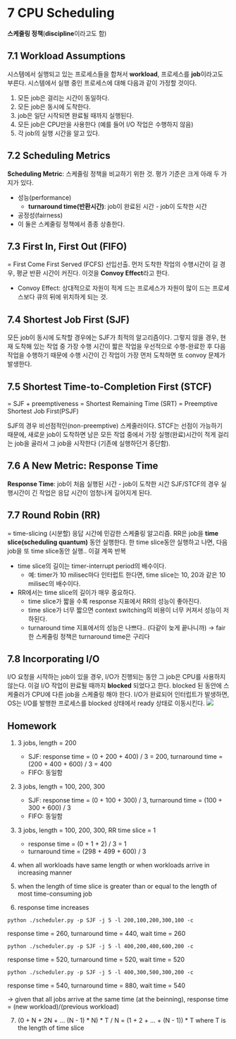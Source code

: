 # 7 CPU Scheduling

**스케줄링 정책**(**discipline**이라고도 함)


## 7.1 Workload Assumptions

시스템에서 실행되고 있는 프로세스들을 합쳐서 **workload**, 프로세스를 **job**이라고도 부른다. 시스템에서 실행 중인 프로세스에 대해 다음과 같이 가정할 것이다.
1. 모든 job은 걸리는 시간이 동일하다.
2. 모든 job은 동시에 도착한다.
3. job은 일단 시작되면 완료될 때까지 실행된다.
4. 모든 job은 CPU만을 사용한다 (예를 들어 I/O 작업은 수행하지 않음)
5. 각 job의 실행 시간을 알고 있다.

## 7.2 Scheduling Metrics

**Scheduling Metric**: 스케줄링 정책을 비교하기 위한 것. 평가 기준은 크게 아래 두 가지가 있다. 
- 성능(performance)
    - **turnaround time(반환시간)**: job이 완료된 시간 - job이 도착한 시간
- 공정성(fairness)
- 이 둘은 스케줄링 정책에서 종종 상충한다.

## 7.3 First In, First Out (FIFO)

= First Come First Served (FCFS)
선입선출.
먼저 도착한 작업의 수행시간이 길 경우, 평균 반환 시간이 커진다. 이것을 **Convoy Effect**라고 한다.
- Convoy Effect: 상대적으로 자원이 적게 드는 프로세스가 자원이 많이 드는 프로세스보다 큐의 뒤에 위치하게 되는 것.

## 7.4 Shortest Job First (SJF)

모든 job이 동시에 도착할 경우에는 SJF가 최적의 알고리즘이다. 그렇지 않을 경우, 현재 도착해 있는 작업 중 가장 수행 시간이 짧은 작업을 우선적으로 수행-완료한 후 다음 작업을 수행하기 때문에 수행 시간이 긴 작업이 가장 먼저 도착하면 또 convoy 문제가 발생한다.

## 7.5 Shortest Time-to-Completion First (STCF)

= SJF + preemptiveness
= Shortest Remaining Time (SRT)
= Preemptive Shortest Job First(PSJF)

SJF의 경우 비선점적인(non-preemptive) 스케줄러이다. STCF는 선점이 가능하기 때문에, 새로운 job이 도착하면 남은 모든 작업 중에서 가장 실행(완료)시간이 적게 걸리는 job을 골라서 그 job을 시작한다 (기존에 실행하던거 중단함).

## 7.6 A New Metric: Response Time

**Response Time**: job이 처음 실행된 시간 - job이 도착한 시간
SJF/STCF의 경우 실행시간이 긴 작업은 응답 시간이 엄청나게 길어지게 된다.

## 7.7 Round Robin (RR)

= time-slicing (시분할)
응답 시간에 민감한 스케줄링 알고리즘.
RR은 job을 **time slice(scheduling quantum)** 동안 실행한다. 한 time slice동안 실행하고 나면, 다음 job을 또 time slice동안 실행.. 이걸 계쏙 반복
- time slice의 길이는 timer-interrupt period의 배수이다.
    - 예: timer가 10 milisec마다 인터럽트 한다면, time slice는 10, 20과 같은 10 milisec의 배수이다.
- RR에서는 time slice의 길이가 매우 중요하다.
    - time slice가 짧을 수록 response 지표에서 RR의 성능이 좋아진다.
    - time slice가 너무 짧으면 context switching의 비용이 너무 커져서 성능이 저하된다.
    - turnaround time 지표에서의 성능은 나쁘다.. (다같이 늦게 끝나니까)
    → fair한 스케줄링 정책은 turnaround time은 구리다

## 7.8 Incorporating I/O

I/O 요청을 시작하는 job이 있을 경우, I/O가 진행되는 동안 그 job은 CPU를 사용하지 않는다. 이걸 I/O 작업이 완료될 때까지 **blocked** 되었다고 한다. blocked 된 동안에 스케줄러가 CPU에 다른 job을 스케줄링 해야 한다.
I/O가 완료되어 인터럽트가 발생하면, OS는 I/O를 발행한 프로세스를 blocked 상태에서 ready 상태로 이동시킨다.
![](https://i.imgur.com/XGgkOcA.png)

## Homework

1. 3 jobs, length = 200
    - SJF: response time = (0 + 200 + 400) / 3 = 200, turnaround time = (200 + 400 + 600) / 3 = 400
    - FIFO: 동일함

2. 3 jobs, length = 100, 200, 300
    - SJF: response time = (0 + 100 + 300) / 3, turnaround time = (100 + 300 + 600) / 3
    - FIFO: 동일함

3. 3 jobs, length = 100, 200, 300, RR time slice = 1
    - response time = (0 + 1 + 2) / 3 = 1
    - turnaround time = (298 + 499 + 600) / 3

4. when all workloads have same length or when workloads arrive in increasing manner

5. when the length of time slice is greater than or equal to the length of most time-consuming job

6. response time increases
```
python ./scheduler.py -p SJF -j 5 -l 200,100,200,300,100 -c
```
response time = 260, turnaround time = 440, wait time = 260

```
python ./scheduler.py -p SJF -j 5 -l 400,200,400,600,200 -c
```
response time = 520, turnaround time = 520, wait time = 520

```
python ./scheduler.py -p SJF -j 5 -l 400,300,500,300,200 -c
```
response time = 540, turnaround time = 880, wait time = 540

→ given that all jobs arrive at the same time (at the beinning), response time = (new workload)/(previous workload)

7. (0 + N + 2N + ... (N - 1) * N) * T / N = (1 + 2 + ... + (N - 1)) * T where T is the length of time slice
